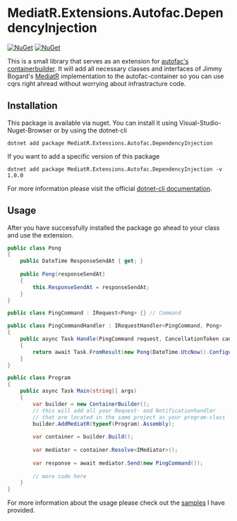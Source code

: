 # MediatR.Extensions.Autofac.DependencyInjection

[![NuGet](https://img.shields.io/nuget/dt/MediatR.Extensions.Autofac.DependencyInjection.svg)](https://www.nuget.org/packages/MediatR.Extensions.Autofac.DependencyInjection) 
[![NuGet](https://img.shields.io/nuget/vpre/MediatR.Extensions.Autofac.DependencyInjection.svg)](https://www.nuget.org/packages/MediatR.Extensions.Autofac.DependencyInjection)

This is a small library that serves as an extension for [autofac's containerbuilder](https://autofac.org/).
It will add all necessary classes and interfaces of Jimmy Bogard's [MediatR](https://github.com/jbogard/MediatR) implementation to the autofac-container so you can use cqrs right ahread without worrying about infrastracture code.

## Installation

This package is available via nuget. You can install it using Visual-Studio-Nuget-Browser or by using the dotnet-cli

```
dotnet add package MediatR.Extensions.Autofac.DependencyInjection
```

If you want to add a specific version of this package

```
dotnet add package MediatR.Extensions.Autofac.DependencyInjection -v 1.0.0
```

For more information please visit the official [dotnet-cli documentation](https://docs.microsoft.com/en-us/dotnet/core/tools/dotnet-add-package).

## Usage

After you have successfully installed the package go ahead to your class and use the extension.

```c#
public class Pong 
{
    public DateTime ResponseSendAt { get; }
    
    public Pong(responseSendAt)
    {
        this.ResponseSendAt = responseSendAt;
    }
}

public class PingCommand : IRequest<Pong> {} // Command

public class PingCommandHandler : IRequestHandler<PingCommand, Pong>
{
    public async Task Handle(PingCommand request, CancellationToken cancellationToken) 
    {
        return await Task.FromResult(new Pong(DateTime.UtcNow)).ConfigureAwait(false);
    } 
}

public class Program 
{
    public async Task Main(string[] args)
    {
        var builder = new ContainerBuilder();
        // this will add all your Request- and Notificationhandler
        // that are located in the same project as your program-class
        builder.AddMediatR(typeof(Program).Assembly);
        
        var container = builder.Build();
        
        var mediator = container.Resolve<IMediator>();
        
        var response = await mediator.Send(new PingCommand());
        
        // more code here
    }
}
```

For more information about the usage please check out the [samples](https://github.com/alsami/MediatR.Extensions.Autofac.DependencyInjection/samples) I have provided.
